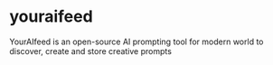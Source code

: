 # youraifeed
YourAIfeed is an open-source AI prompting tool for modern world to discover, create and store creative prompts
